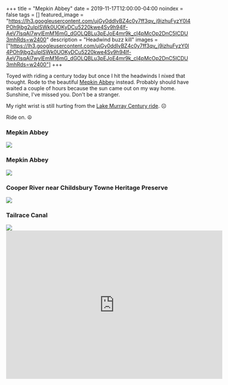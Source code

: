 +++
title =  "Mepkin Abbey"
date = 2019-11-17T12:00:00-04:00
noindex = false
tags = []
featured_image = "https://lh3.googleusercontent.com/ujGy0ddIvBZ4c0y7ff3qv_j9izhuFyzY0l4POh9jbg2uIpISWk0UOKyDCu5220kwe4Sv9h94lf-AeV7lsqAl7wylEmM16mG_dGOLQBLu3pEJoE4mr9k_cl4pMcOp2DnC5ICDU3mhRds=w2400"
description = "Headwind buzz kill"
images = ["https://lh3.googleusercontent.com/ujGy0ddIvBZ4c0y7ff3qv_j9izhuFyzY0l4POh9jbg2uIpISWk0UOKyDCu5220kwe4Sv9h94lf-AeV7lsqAl7wylEmM16mG_dGOLQBLu3pEJoE4mr9k_cl4pMcOp2DnC5ICDU3mhRds=w2400"]
+++

Toyed with riding a century today but once I hit the headwinds I nixed that thought. Rode to the beautiful [Mepkin Abbey](https://mepkinabbey.org/) instead. Probably should have waited a couple of hours because the sun came out on my way home. Sunshine, I've missed you. Don't be a stranger.  

My right wrist is still hurting from the [Lake Murray Century ride](https://pla.bike/posts/20191109/). ☹

Ride on. ☮

<h3>Mepkin Abbey</h3>
<a href='https://lh3.googleusercontent.com/WzR2e2FxYzsNdQ9VSSWeZ0hQ15qGtQtGnRZ-o78Ii7P_ymNxce7_PVyW93vxefS5PIDOy-Ib287YplaUR8b3SvLey9nWGqBQA5H7vgoIUK3S2IaXJL5epVHBMevnW_mKo8OF-m6S0F8=w2400'><img src='https://lh3.googleusercontent.com/WzR2e2FxYzsNdQ9VSSWeZ0hQ15qGtQtGnRZ-o78Ii7P_ymNxce7_PVyW93vxefS5PIDOy-Ib287YplaUR8b3SvLey9nWGqBQA5H7vgoIUK3S2IaXJL5epVHBMevnW_mKo8OF-m6S0F8=w2400'></a>

<h3>Mepkin Abbey</h3>
<a href='https://lh3.googleusercontent.com/Qmkni3T-pR4Qgf0aUXFrQFGGVC0_0zFr2lRZZlL_qpifm4t9rrPRNnbB7j969e9EqcFweMODfkvSmyKFJ9w7n5VgzkEdSBqW3EfX49E_VrrFBmDlMVfttZI1pZK8WAhdTpxkzgg-_b8=w2400'><img src='https://lh3.googleusercontent.com/Qmkni3T-pR4Qgf0aUXFrQFGGVC0_0zFr2lRZZlL_qpifm4t9rrPRNnbB7j969e9EqcFweMODfkvSmyKFJ9w7n5VgzkEdSBqW3EfX49E_VrrFBmDlMVfttZI1pZK8WAhdTpxkzgg-_b8=w2400'></a>

<h3>Cooper River near Childsbury Towne Heritage Preserve</h3>
<a href='https://lh3.googleusercontent.com/3Qy6wTurBtsRwcKlvpjIwfXEfavu7UJ7p5voZiBI88-3KxW5YROfUyDIcb20WFFdKwK73ZurHW46Y8nPxR0etyYmQtImc3SFLJqZ_euM6vbr-WESfd_IS5i6RqqH-cSQH3wj3QZWTWQ=w2400'><img src='https://lh3.googleusercontent.com/3Qy6wTurBtsRwcKlvpjIwfXEfavu7UJ7p5voZiBI88-3KxW5YROfUyDIcb20WFFdKwK73ZurHW46Y8nPxR0etyYmQtImc3SFLJqZ_euM6vbr-WESfd_IS5i6RqqH-cSQH3wj3QZWTWQ=w2400'></a>

<h3>Tailrace Canal</h3>
<a href='https://lh3.googleusercontent.com/QGOuik66yqMeQKn-SzlYrH4MRi6DA7EXiujBk2RRe3ezVpBuLOTm-mb7We_zKi42KH7qGRrwoIO0B_cvmynl6CYxvO5fabGvMeEbyj0IQLNUp3cR4ZdwddDGJuS8I-y_j7IG0lzDvzs=w2400'><img src='https://lh3.googleusercontent.com/QGOuik66yqMeQKn-SzlYrH4MRi6DA7EXiujBk2RRe3ezVpBuLOTm-mb7We_zKi42KH7qGRrwoIO0B_cvmynl6CYxvO5fabGvMeEbyj0IQLNUp3cR4ZdwddDGJuS8I-y_j7IG0lzDvzs=w2400'></a>

<iframe height='405' width='590' frameborder='0' allowtransparency='true' scrolling='no' src='https://www.strava.com/activities/2872269738/embed/0added20a48127aa93aad45541f81cfeb32ae234'></iframe>

